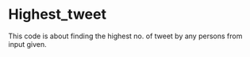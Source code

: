 # Highest_tweet

This code is about finding the highest no. of tweet by any persons from input given.
